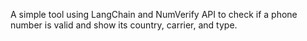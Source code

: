 A simple tool using LangChain and NumVerify API to check if a phone number is valid and show its country, carrier, and type.
